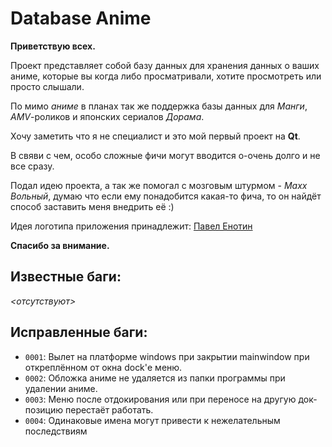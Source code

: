 Database Anime
==============

**Приветствую всех.**

Проект представляет собой базу данных для хранения данных о ваших аниме, которые
вы когда либо просматривали, хотите просмотреть или просто слышали.

По мимо *аниме* в планах так же поддержка базы данных для *Манги*, *AMV*-роликов и
японских сериалов *Дорама*.

Хочу заметить что я не специалист и это мой первый проект на **Qt**.

В свяви с чем, особо сложные фичи могут вводится о-очень долго и не все сразу.

Подал идею проекта, а так же помогал с мозговым штурмом - *Maxx Вольный*, думаю что если
ему понадобится какая-то фича, то он найдёт способ заставить меня внедрить её :)

Идея логотипа приложения принадлежит: [Павел Енотин](https://vk.com/everydayiamsuffering)

**Спасибо за внимание.**

**Известные баги:**
---------------
*<отсутствуют>*

**Исправленные баги:**
------------------
- `0001`: Вылет на платформе windows при закрытии mainwindow при откреплённом от окна dock'е меню.
- `0002`: Обложка аниме не удаляется из папки программы при удалении аниме.
- `0003`: Меню после отдокирования или при переносе на другую док-позицию перестаёт работать.
- `0004`: Одинаковые имена могут привести к нежелательным последствиям
